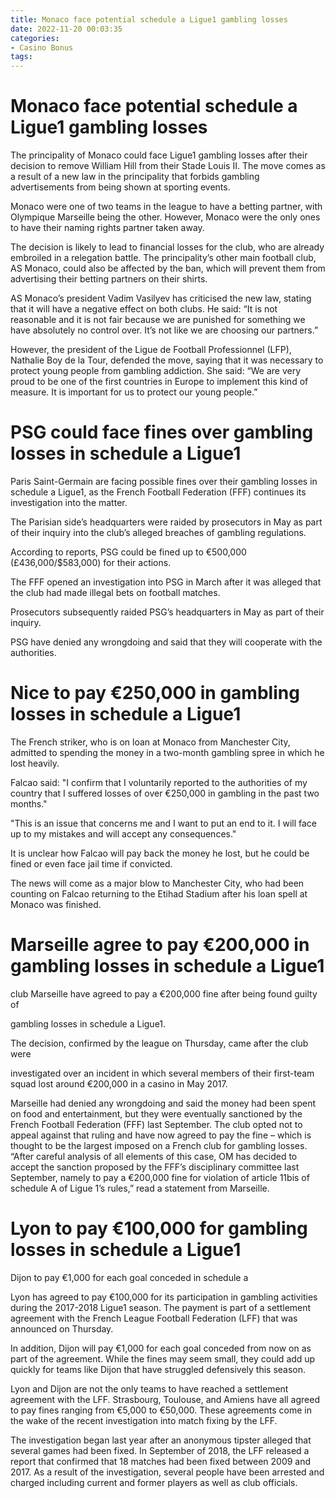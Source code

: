 ```yaml
---
title: Monaco face potential schedule a Ligue1 gambling losses
date: 2022-11-20 00:03:35
categories:
- Casino Bonus
tags:
---
```



#  Monaco face potential schedule a Ligue1 gambling losses

The principality of Monaco could face Ligue1 gambling losses after their decision to remove William Hill from their Stade Louis II. The move comes as a result of a new law in the principality that forbids gambling advertisements from being shown at sporting events.

Monaco were one of two teams in the league to have a betting partner, with Olympique Marseille being the other. However, Monaco were the only ones to have their naming rights partner taken away.

The decision is likely to lead to financial losses for the club, who are already embroiled in a relegation battle. The principality’s other main football club, AS Monaco, could also be affected by the ban, which will prevent them from advertising their betting partners on their shirts.

AS Monaco’s president Vadim Vasilyev has criticised the new law, stating that it will have a negative effect on both clubs. He said: “It is not reasonable and it is not fair because we are punished for something we have absolutely no control over. It’s not like we are choosing our partners.”

However, the president of the Ligue de Football Professionnel (LFP), Nathalie Boy de la Tour, defended the move, saying that it was necessary to protect young people from gambling addiction. She said: “We are very proud to be one of the first countries in Europe to implement this kind of measure. It is important for us to protect our young people.”

#  PSG could face fines over gambling losses in schedule a Ligue1

Paris Saint-Germain are facing possible fines over their gambling losses in schedule a Ligue1, as the French Football Federation (FFF) continues its investigation into the matter.

The Parisian side’s headquarters were raided by prosecutors in May as part of their inquiry into the club’s alleged breaches of gambling regulations.

According to reports, PSG could be fined up to €500,000 (£436,000/$583,000) for their actions.

The FFF opened an investigation into PSG in March after it was alleged that the club had made illegal bets on football matches.

Prosecutors subsequently raided PSG’s headquarters in May as part of their inquiry.

PSG have denied any wrongdoing and said that they will cooperate with the authorities.

#  Nice to pay €250,000 in gambling losses in schedule a Ligue1

The French striker, who is on loan at Monaco from Manchester City, admitted to spending the money in a two-month gambling spree in which he lost heavily.

Falcao said: "I confirm that I voluntarily reported to the authorities of my country that I suffered losses of over €250,000 in gambling in the past two months."

"This is an issue that concerns me and I want to put an end to it. I will face up to my mistakes and will accept any consequences."

It is unclear how Falcao will pay back the money he lost, but he could be fined or even face jail time if convicted.

The news will come as a major blow to Manchester City, who had been counting on Falcao returning to the Etihad Stadium after his loan spell at Monaco was finished.

#  Marseille agree to pay €200,000 in gambling losses in schedule a Ligue1

club Marseille have agreed to pay a €200,000 fine after being found guilty of

gambling losses in schedule a Ligue1.

The decision, confirmed by the league on Thursday, came after the club were

investigated over an incident in which several members of their first-team squad
lost around €200,000 in a casino in May 2017.

Marseille had denied any wrongdoing and said the money had been spent on food
and entertainment, but they were eventually sanctioned by the French Football Federation (FFF) last September. 
The club opted not to appeal against that ruling and have now agreed to pay the fine – which is thought to be the largest imposed on a French club for gambling losses.
“After careful analysis of all elements of this case, OM has decided to accept the sanction proposed by the FFF’s disciplinary committee last September, namely to pay a €200,000 fine for violation of article 11bis of schedule A of Ligue 1’s rules,” read a statement from Marseille.

#  Lyon to pay €100,000 for gambling losses in schedule a Ligue1
Dijon to pay €1,000 for each goal conceded in schedule a

Lyon has agreed to pay €100,000 for its participation in gambling activities during the 2017-2018 Ligue1 season. The payment is part of a settlement agreement with the French League Football Federation (LFF) that was announced on Thursday.

In addition, Dijon will pay €1,000 for each goal conceded from now on as part of the agreement. While the fines may seem small, they could add up quickly for teams like Dijon that have struggled defensively this season.

Lyon and Dijon are not the only teams to have reached a settlement agreement with the LFF. Strasbourg, Toulouse, and Amiens have all agreed to pay fines ranging from €5,000 to €50,000. These agreements come in the wake of the recent investigation into match fixing by the LFF.

The investigation began last year after an anonymous tipster alleged that several games had been fixed. In September of 2018, the LFF released a report that confirmed that 18 matches had been fixed between 2009 and 2017. As a result of the investigation, several people have been arrested and charged including current and former players as well as club officials.